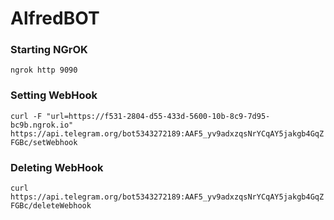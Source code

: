 # AlfredBOT


### Starting NGrOK

```ngrok http 9090```

### Setting WebHook

```curl -F "url=https://f531-2804-d55-433d-5600-10b-8c9-7d95-bc9b.ngrok.io" https://api.telegram.org/bot5343272189:AAF5_yv9adxzqsNrYCqAY5jakgb4GqZFGBc/setWebhook```

### Deleting WebHook

```curl  https://api.telegram.org/bot5343272189:AAF5_yv9adxzqsNrYCqAY5jakgb4GqZFGBc/deleteWebhook```
